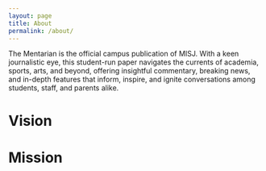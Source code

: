 ```yaml
---
layout: page
title: About
permalink: /about/
---
```


The Mentarian is the official campus publication of MISJ. With a keen journalistic eye, this student-run paper navigates the currents of academia, sports, arts, and beyond, offering insightful commentary, breaking news, and in-depth features that inform, inspire, and ignite conversations among students, staff, and parents alike.

<h1>Vision</h1>
<h1>Mission</h1>
<!-- <h1>sorry! we are not finished with this page. coming soon</h1> -->